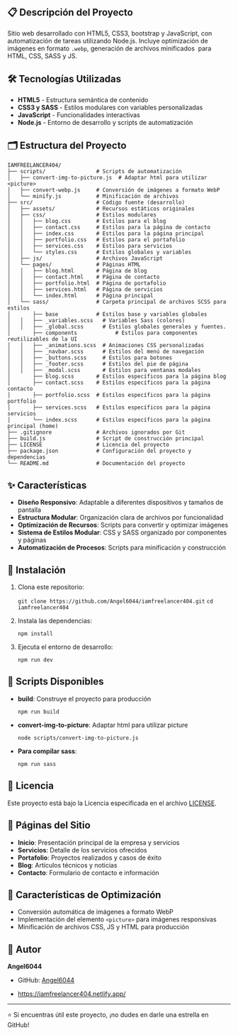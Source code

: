 ## 📋 Descripción del Proyecto

Sitio web desarrollado con HTML5, CSS3, bootstrap y JavaScript, con automatización de tareas utilizando Node.js. Incluye optimización de imágenes en formato `.webp`, generación de archivos minificados  para HTML, CSS, SASS y JS.

## 🛠️ Tecnologías Utilizadas

- **HTML5** - Estructura semántica de contenido
- **CSS3 y SASS** - Estilos modulares con variables personalizadas
- **JavaScript** - Funcionalidades interactivas
- **Node.js** - Entorno de desarrollo y scripts de automatización

## 🗂️ Estructura del Proyecto

```
IAMFREELANCER404/
├── scripts/                # Scripts de automatización
│   ├── convert-img-to-picture.js  # Adaptar html para utilizar <picture>
│   ├── convert-webp.js     # Conversión de imágenes a formato WebP
│   └── minify.js           # Minificación de archivos
├── src/                    # Código fuente (desarrollo)
│   ├── assets/             # Recursos estáticos originales
│   ├── css/                # Estilos modulares
│   │   ├── blog.css        # Estilos para el blog
│   │   ├── contact.css     # Estilos para la página de contacto
│   │   ├── index.css       # Estilos para la página principal
│   │   ├── portfolio.css   # Estilos para el portafolio
│   │   ├── services.css    # Estilos para servicios
│   │   └── styles.css      # Estilos globales y variables
│   ├── js/                 # Archivos JavaScript
│   └── pages/              # Páginas HTML
│   │   ├── blog.html       # Página de blog
│   │   ├── contact.html    # Página de contacto
│   │   ├── portfolio.html  # Página de portafolio
│   │   ├── services.html   # Página de servicios
│   │   └── index.html      # Página principal
│   └── sass/               # Carpeta principal de archivos SCSS para estilos
│       ├── base            # Estilos base y variables globales
│	│   ├── _variables.scss   # Variables Sass (colores)
│	│   ├── _global.scss      # Estilos globales generales y fuentes.
│       ├── components      	  # Estilos para componentes reutilizables de la UI
│	│   ├── _animations.scss  # Animaciones CSS personalizadas
│	│   ├── _navbar.scss      # Estilos del menú de navegación
│	│   ├── _buttons.scss     # Estilos para botones
│	│   ├── _footer.scss      # Estilos del pie de página
│	│   ├── _modal.scss       # Estilos para ventanas modales
│       ├── blog.scss       # Estilos específicos para la página blog
│       ├── contact.scss    # Estilos específicos para la página contacto
│       ├── portfolio.scss  # Estilos específicos para la página portfolio
│       ├── services.scss   # Estilos específicos para la página servicios
│       └── index.scss      # Estilos específicos para la página principal (home)
├── .gitignore              # Archivos ignorados por Git
├── build.js                # Script de construcción principal
├── LICENSE                 # Licencia del proyecto
├── package.json            # Configuración del proyecto y dependencias
└── README.md               # Documentación del proyecto
```

## ✨ Características

- **Diseño Responsivo**: Adaptable a diferentes dispositivos y tamaños de pantalla
- **Estructura Modular**: Organización clara de archivos por funcionalidad
- **Optimización de Recursos**: Scripts para convertir y optimizar imágenes
- **Sistema de Estilos Modular**: CSS y SASS organizado por componentes y páginas
- **Automatización de Procesos**: Scripts para minificación y construcción

## 🚀 Instalación

1. Clona este repositorio:

	`git clone https://github.com/Angel6044/iamfreelancer404.git` 
	`cd iamfreelancer404`

2. Instala las dependencias:

	`npm install`

3. Ejecuta el entorno de desarrollo:

	`npm run dev`

## 🔧 Scripts Disponibles

- **build**: Construye el proyecto para producción

	`npm run build`

- **convert-img-to-picture**: Adaptar html para utilizar picture

	`node scripts/convert-img-to-picture.js`

- **Para compilar sass**:

	`npm run sass`

## 📄 Licencia

Este proyecto está bajo la Licencia especificada en el archivo [LICENSE](https://monica.im/home/chat/Claude%203.7%20Sonnet/LICENSE).

## 📱 Páginas del Sitio

- **Inicio**: Presentación principal de la empresa y servicios
- **Servicios**: Detalle de los servicios ofrecidos
- **Portafolio**: Proyectos realizados y casos de éxito
- **Blog**: Artículos técnicos y noticias
- **Contacto**: Formulario de contacto e información

## 🔮 Características de Optimización

- Conversión automática de imágenes a formato WebP
- Implementación del elemento `<picture>` para imágenes responsivas
- Minificación de archivos CSS, JS y HTML para producción

## 👤 Autor

**Angel6044**

- GitHub: [Angel6044](https://github.com/Angel6044)

- https://iamfreelancer404.netlify.app/

---

⭐️ Si encuentras útil este proyecto, ¡no dudes en darle una estrella en GitHub!
